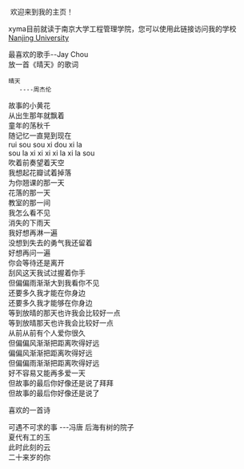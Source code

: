 

  欢迎来到我的主页！  

 xyma目前就读于南京大学工程管理学院，您可以使用此链接访问我的学校[Nanjing University](https://www.nju.edu.cn)
  


  最喜欢的歌手--Jay Chou  
 放一首《晴天》的歌词  
 
    晴天  
       ----周杰伦
 
故事的小黄花   
从出生那年就飘着   
童年的荡秋千   
随记忆一直晃到现在   
rui sou sou xi dou xi la   
sou la xi xi xi xi la xi la sou   
吹着前奏望着天空   
我想起花瓣试着掉落   
为你翘课的那一天   
花落的那一天   
教室的那一间   
我怎么看不见   
消失的下雨天   
我好想再淋一遍   
没想到失去的勇气我还留着   
好想再问一遍   
你会等待还是离开   
刮风这天我试过握着你手   
但偏偏雨渐渐大到我看你不见   
还要多久我才能在你身边   
还要多久我才能够在你身边   
等到放晴的那天也许我会比较好一点   
等到放晴那天也许我会比较好一点   
从前从前有个人爱你很久   
但偏偏风渐渐把距离吹得好远   
偏偏风渐渐把距离吹得好远   
但偏偏雨渐渐把距离吹得好远   
好不容易又能再多爱一天   
但故事的最后你好像还是说了拜拜   
但故事的最后你好像还是说了  
 
 
  
  喜欢的一首诗
  

  可遇不可求的事
                ---冯唐
    后海有树的院子  
    夏代有工的玉  
    此时此刻的云  
    二十来岁的你  
